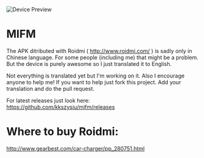 ![Device Preview](http://i.imgur.com/O3wsnyi.png)

# MIFM
The APK ditributed with Roidmi ( http://www.roidmi.com/ ) is sadly only in Chinese language.
For some people (including me) that might be a problem. But the device is purely awesome so I just translated it to English.

Not everything is translated yet but I'm working on it.
Also I encourage anyone to help me!
If you want to help just fork this project. Add your translation and do the pull request.

For latest releases just look here: https://github.com/kkszysiu/mifm/releases


# Where to buy Roidmi:
http://www.gearbest.com/car-charger/pp_280751.html
